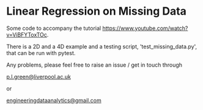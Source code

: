 # Linear Regression on Missing Data

Some code to accompany the tutorial https://www.youtube.com/watch?v=ViBFYToxTOc.

There is a 2D and a 4D example and a testing script, 'test_missing_data.py', that can be run with pytest. 

Any problems, please feel free to raise an issue / get in touch through

p.l.green@liverpool.ac.uk 

or

engineeringdataanalytics@gmail.com 

